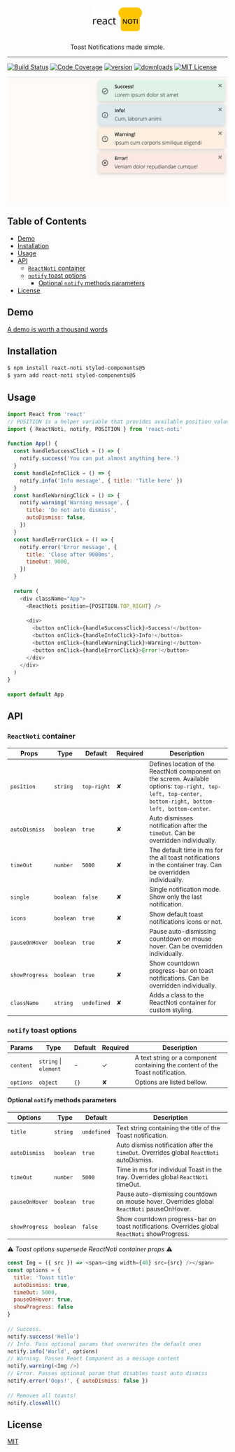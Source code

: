 <div align="center">
  <h1><img width="120" alt="react-noti" src="assets/react-noti-logo.png"/></h1>
  <p>Toast Notifications made simple.</p>
</div>

---

[![Build Status][build-badge]][build]
[![Code Coverage][coverage-badge]][coverage]
[![version][version-badge]][package]
[![downloads][downloads-badge]][npmcharts]
[![MIT License][license-badge]][license]

<img alt="ReactNoti toast notifications screenshot" src="assets/screenshot.png"/>

## Table of Contents

<!-- START doctoc generated TOC please keep comment here to allow auto update -->
<!-- DON'T EDIT THIS SECTION, INSTEAD RE-RUN doctoc TO UPDATE -->

- [Demo](#demo)
- [Installation](#installation)
- [Usage](#usage)
- [API](#api)
  - [`ReactNoti` container](#reactnoti-container)
  - [`notify` toast options](#notify-toast-options)
    - [Optional `notify` methods parameters](#optional-notify-methods-parameters)
- [License](#license)

<!-- END doctoc generated TOC please keep comment here to allow auto update -->

## Demo

[A demo is worth a thousand words](https://vitaliiburlaka.github.io/react-noti)

## Installation

```bash
$ npm install react-noti styled-components@5
$ yarn add react-noti styled-components@5
```

## Usage

```js
import React from 'react'
// POSITION is a helper variable that provides available position values to avoid typos
import { ReactNoti, notify, POSITION } from 'react-noti'

function App() {
  const handleSuccessClick = () => {
    notify.success('You can put almost anything here.')
  }
  const handleInfoClick = () => {
    notify.info('Info message', { title: 'Title here' })
  }
  const handleWarningClick = () => {
    notify.warning('Warning message', {
      title: 'Do not auto dismiss',
      autoDismiss: false,
    })
  }
  const handleErrorClick = () => {
    notify.error('Error message', {
      title: 'Close after 9000ms',
      timeOut: 9000,
    })
  }

  return (
    <div className="App">
      <ReactNoti position={POSITION.TOP_RIGHT} />

      <div>
        <button onClick={handleSuccessClick}>Success!</button>
        <button onClick={handleInfoClick}>Info!</button>
        <button onClick={handleWarningClick}>Warning!</button>
        <button onClick={handleErrorClick}>Error!</button>
      </div>
    </div>
  )
}

export default App
```

## API

### `ReactNoti` container

<!-- prettier-ignore-start -->
| Props         | Type      | Default     | Required | Description                                                                                                         |
| ------------- | --------- | ----------- | -------- | ------------------------------------------------------------------------------------------------------------------- |
| `position`    | `string`  | `top-right` | ✘        | Defines location of the ReactNoti component on the screen. Available options: `top-right, top-left, top-center, bottom-right, bottom-left, bottom-center`. |
| `autoDismiss` | `boolean` | `true`      | ✘        | Auto dismisses notification after the `timeOut`. Can be overridden individually.                                    |
| `timeOut`     | `number`  | `5000`      | ✘        | The default time in ms for the all toast notifications in the container tray. Can be overridden individually.       |
| `single`      | `boolean` | `false`     | ✘        | Single notification mode. Show only the last notification.                                                          |
| `icons`       | `boolean` | `true`      | ✘        | Show default toast notifications icons or not.                                                                      |
| `pauseOnHover`| `boolean` | `true`      | ✘        | Pause auto-dismissing countdown on mouse hover. Can be overridden individually.                                     |
| `showProgress`| `boolean` | `true`     | ✘        | Show countdown progress-bar on toast notifications. Can be overridden individually.                                 |
| `className`   | `string`  | `undefined` | ✘        | Adds a class to the ReactNoti container for custom styling.                                                         |

### `notify` toast options

| Params        | Type                  | Default     | Required | Description                                                                       |
| ------------- | ----------------------| ----------- | -------- | --------------------------------------------------------------------------------- |
| `content`     | `string` \| `element` |      -      | ✓        | A text string or a component containing the content of the Toast notification.    |
| `options`     | `object`              | `{}`        | ✘        | Options are listed bellow.                                                        |

#### Optional `notify` methods parameters
| Options       | Type      | Default     | Description                                                                                    |
| ------------- | ----------| ----------- | ---------------------------------------------------------------------------------------------- |
| `title`       | `string`  | `undefined` | Text string containing the title of the Toast notification.                                    |
| `autoDismiss` | `boolean` | `true`      | Auto dismiss notification after the `timeOut`. Overrides global `ReactNoti` autoDismiss.       |
| `timeOut`     | `number`  | `5000`      | Time in ms for individual Toast in the tray. Overrides global `ReactNoti` timeOut.             |
| `pauseOnHover`| `boolean` | `true`      | Pause auto-dismissing countdown on mouse hover. Overrides global `ReactNoti` pauseOnHover.     |
| `showProgress`| `boolean` | `false`     | Show countdown progress-bar on toast notifications. Overrides global `ReactNoti` showProgress. |
<!-- prettier-ignore-end -->

:warning:️ _Toast options supersede ReactNoti container props_ :warning:

```js
const Img = ({ src }) => <span><img width={48} src={src} /></span>
const options = {
  title: 'Toast title'
  autoDismiss: true,
  timeOut: 5000,
  pauseOnHover: true,
  showProgress: false
}

// Success.
notify.success('Hello')
// Info. Pass optional params that overwrites the default ones
notify.info('World', options)
// Warning. Passes React Component as a message content
notify.warning(<Img />)
// Error. Passes optional param that disables toast auto dismiss
notify.error('Oops!', { autoDismiss: false })

// Removes all toasts!
notify.closeAll()
```

## License

[MIT](LICENSE)

<!-- prettier-ignore-start -->
[build-badge]: https://img.shields.io/travis/vitaliiburlaka/react-noti.svg
[build]: https://travis-ci.org/vitaliiburlaka/react-noti
[coverage-badge]: https://img.shields.io/codecov/c/github/vitaliiburlaka/react-noti.svg
[coverage]: https://codecov.io/github/vitaliiburlaka/react-noti
[version-badge]: https://img.shields.io/npm/v/react-noti.svg
[package]: https://www.npmjs.com/package/react-noti
[downloads-badge]: https://img.shields.io/npm/dm/react-noti.svg
[npmcharts]: http://npmcharts.com/compare/react-noti
[license-badge]: https://img.shields.io/npm/l/react-noti.svg
[license]: https://github.com/vitaliiburlaka/react-noti/blob/master/LICENSE
<!-- prettier-ignore-end -->
